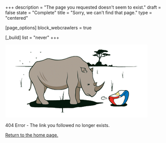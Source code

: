+++
description = "The page you requested doesn't seem to exist."
draft = false
state = "Complete"
title = "Sorry, we can't find that page."
type = "centered"

[page_options]
block_webcrawlers = true

[_build]
list = "never"
+++

![](sad_rhino.png)

404 Error - The link you followed no longer exists.

[Return to the home page.](/)